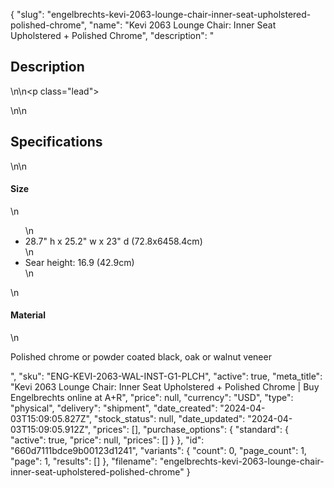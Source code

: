 {
  "slug": "engelbrechts-kevi-2063-lounge-chair-inner-seat-upholstered-polished-chrome",
  "name": "Kevi 2063 Lounge Chair: Inner Seat Upholstered + Polished Chrome",
  "description": "<h2>Description</h2>\n<!-- split -->\n<p class=\"lead\"> </p>\n<!-- split -->\n<h2>Specifications</h2>\n<!-- split -->\n<h4>Size</h4>\n<ul>\n<li>28.7\" h x 25.2\" w x 23\" d (72.8x6458.4cm)</li>\n<li>Sear height: 16.9 (42.9cm)</li>\n</ul>\n<h4>Material</h4>\n<p>Polished chrome or powder coated black, oak or walnut veneer</p>",
  "sku": "ENG-KEVI-2063-WAL-INST-G1-PLCH",
  "active": true,
  "meta_title": "Kevi 2063 Lounge Chair: Inner Seat Upholstered + Polished Chrome | Buy Engelbrechts online at A+R",
  "price": null,
  "currency": "USD",
  "type": "physical",
  "delivery": "shipment",
  "date_created": "2024-04-03T15:09:05.827Z",
  "stock_status": null,
  "date_updated": "2024-04-03T15:09:05.912Z",
  "prices": [],
  "purchase_options": {
    "standard": {
      "active": true,
      "price": null,
      "prices": []
    }
  },
  "id": "660d7111bdce9b00123d1241",
  "variants": {
    "count": 0,
    "page_count": 1,
    "page": 1,
    "results": []
  },
  "filename": "engelbrechts-kevi-2063-lounge-chair-inner-seat-upholstered-polished-chrome"
}